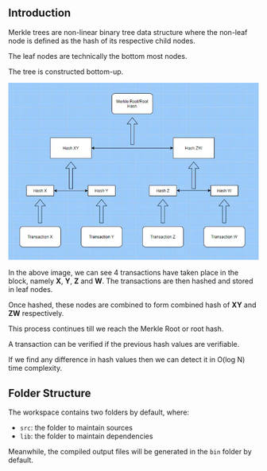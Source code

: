 ## Introduction

Merkle trees are non-linear binary tree data structure where the non-leaf node is defined as the hash of its respective child nodes.

The leaf nodes are technically the bottom most nodes.

The tree is constructed bottom-up.

![Merkle Tree](/images/merkle-tree.webp)

In the above image, we can see 4 transactions have taken place in the block, namely **X**, **Y**, **Z** and **W**. The transactions are then hashed and stored in leaf nodes.

Once hashed, these nodes are combined to form combined hash of **XY** and **ZW** respectively.

This process continues till we reach the Merkle Root or root hash.

A transaction can be verified if the previous hash values are verifiable.

If we find any difference in hash values then we can detect it in O(log N) time complexity.

## Folder Structure

The workspace contains two folders by default, where:

- `src`: the folder to maintain sources
- `lib`: the folder to maintain dependencies

Meanwhile, the compiled output files will be generated in the `bin` folder by default.